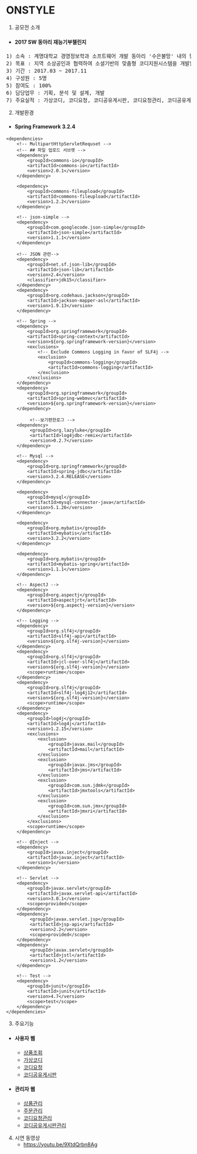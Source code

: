 ONSTYLE
=

1. 공모전 소개
- #### 2017 SW 동아리 재능기부챌린지

<pre>
1) 소속 : 계명대학교 경영정보학과 소프트웨어 개발 동아리 '수은불망' 내의 팀 '하모니'
2) 목표 : 지역 소상공인과 협력하여 소셜기반의 맞춤형 코디지원시스템을 개발함으로써 상권 내 동종업계에서 차별화된 경쟁력 확보
3) 기간 : 2017.03 ~ 2017.11
4) 구성원 : 5명
5) 참여도 : 100%
6) 담당업무 : 기획, 분석 및 설계, 개발
7) 주요실적 : 가상코디, 코디요청, 코디공유게시판, 코디요청관리, 코디공유게시판관리
</pre>

2. 개발환경
- #### Spring Framework 3.2.4
```
<dependencies>	
	<!-- MultipartHttpServletRequset -->
	<!-- ## 파일 업로드 서브렛 -->
	<dependency>
		<groupId>commons-io</groupId>
		<artifactId>commons-io</artifactId>
		<version>2.0.1</version>
	</dependency>

	<dependency>
		<groupId>commons-fileupload</groupId>
		<artifactId>commons-fileupload</artifactId>
		<version>1.2.2</version>
	</dependency>

	<!-- json-simple -->
	<dependency>
		<groupId>com.googlecode.json-simple</groupId>
		<artifactId>json-simple</artifactId>
		<version>1.1.1</version>
	</dependency>

	<!-- JSON 관련-->
	<dependency>
		<groupId>net.sf.json-lib</groupId>
		<artifactId>json-lib</artifactId>
		<version>2.4</version>
		<classifier>jdk15</classifier>	
	</dependency>
	<dependency>
		<groupId>org.codehaus.jackson</groupId>
		<artifactId>jackson-mapper-asl</artifactId>
		<version>1.9.13</version>
	</dependency>

	<!-- Spring -->
	<dependency>
		<groupId>org.springframework</groupId>
		<artifactId>spring-context</artifactId>
		<version>${org.springframework-version}</version>
		<exclusions>
			<!-- Exclude Commons Logging in favor of SLF4j -->
			<exclusion>
				<groupId>commons-logging</groupId>
				<artifactId>commons-logging</artifactId>
			</exclusion>
		</exclusions>
	</dependency>
	<dependency>
		<groupId>org.springframework</groupId>
		<artifactId>spring-webmvc</artifactId>
		<version>${org.springframework-version}</version>
	</dependency>

		 <!--보기편한로그 -->
	<dependency>
		 <groupId>org.lazyluke</groupId>
		 <artifactId>log4jdbc-remix</artifactId>
		 <version>0.2.7</version>
	</dependency>	

	<!-- Mysql -->
	<dependency>
		<groupId>org.springframework</groupId>
		<artifactId>spring-jdbc</artifactId>
		<version>3.2.4.RELEASE</version>
	</dependency>

	<dependency>
		<groupId>mysql</groupId>
		<artifactId>mysql-connector-java</artifactId>
		<version>5.1.26</version>
	</dependency>

	<dependency>
		<groupId>org.mybatis</groupId>
		<artifactId>mybatis</artifactId>
		<version>3.2.2</version>
	</dependency>

	<dependency>
		<groupId>org.mybatis</groupId>
		<artifactId>mybatis-spring</artifactId>
		<version>1.1.1</version>
	</dependency>

	<!-- AspectJ -->
	<dependency>
		<groupId>org.aspectj</groupId>
		<artifactId>aspectjrt</artifactId>
		<version>${org.aspectj-version}</version>
	</dependency>	

	<!-- Logging -->
	<dependency>
		<groupId>org.slf4j</groupId>
		<artifactId>slf4j-api</artifactId>
		<version>${org.slf4j-version}</version>
	</dependency>
	<dependency>
		<groupId>org.slf4j</groupId>
		<artifactId>jcl-over-slf4j</artifactId>
		<version>${org.slf4j-version}</version>
		<scope>runtime</scope>
	</dependency>
	<dependency>
		<groupId>org.slf4j</groupId>
		<artifactId>slf4j-log4j12</artifactId>
		<version>${org.slf4j-version}</version>
		<scope>runtime</scope>
	</dependency>
	<dependency>
		<groupId>log4j</groupId>
		<artifactId>log4j</artifactId>
		<version>1.2.15</version>
		<exclusions>
			<exclusion>
				<groupId>javax.mail</groupId>
				<artifactId>mail</artifactId>
			</exclusion>
			<exclusion>
				<groupId>javax.jms</groupId>
				<artifactId>jms</artifactId>
			</exclusion>
			<exclusion>
				<groupId>com.sun.jdmk</groupId>
				<artifactId>jmxtools</artifactId>
			</exclusion>
			<exclusion>
				<groupId>com.sun.jmx</groupId>
				<artifactId>jmxri</artifactId>
			</exclusion>
		</exclusions>
		<scope>runtime</scope>
	</dependency>

	<!-- @Inject -->
	<dependency>
		<groupId>javax.inject</groupId>
		<artifactId>javax.inject</artifactId>
		<version>1</version>
	</dependency>

	<!-- Servlet -->
	<dependency>
		<groupId>javax.servlet</groupId>
		<artifactId>javax.servlet-api</artifactId>
		<version>3.0.1</version>
		<scope>provided</scope>
	</dependency>
	<dependency>
		 <groupId>javax.servlet.jsp</groupId>
		 <artifactId>jsp-api</artifactId>
		 <version>2.2</version>
		 <scope>provided</scope>
	</dependency>
	<dependency>
		 <groupId>javax.servlet</groupId>
		 <artifactId>jstl</artifactId>
		 <version>1.2</version>
	</dependency>

	<!-- Test -->
	<dependency>
		<groupId>junit</groupId>
		<artifactId>junit</artifactId>
		<version>4.7</version>
		<scope>test</scope>
	</dependency>		
</dependencies>
```

3. 주요기능
- #### 사용자 웹

	* [상품조회][prodct]
	* [가상코디][virtualCodi]
	* [코디요청][codiReqst]
	* [코디공유게시판][codiShr]

[prodct]:/onStyle/src/main/webapp/WEB-INF/views/consmrView/prodct
[virtualCodi]:/onStyle/src/main/webapp/WEB-INF/views/consmrView/codi/myDressRoom/virtualCodi.jsp
[codiReqst]:/onStyle/src/main/webapp/WEB-INF/views/consmrView/codi/codiReqst
[codiShr]:/onStyle/src/main/webapp/WEB-INF/views/consmrView/codi/codiShr

- #### 관리자 웹

	* [상품관리][admprodct]
	* [주문관리][admordr]
	* [코디요청관리][admcodiReqst]
	* [코디공유게시판관리][admcodiShr]

[admprodct]:/onStyle/src/main/webapp/WEB-INF/views/adminView/prodct
[admordr]:/onStyle/src/main/webapp/WEB-INF/views/adminView/ordr
[admcodiReqst]:/onStyle/src/main/webapp/WEB-INF/views/adminView/codi/codiReqst
[admcodiShr]:/onStyle/src/main/webapp/WEB-INF/views/adminView/codi/codiShr

4. 시연 동영상
	* https://youtu.be/9XtdQrbn8Ag

